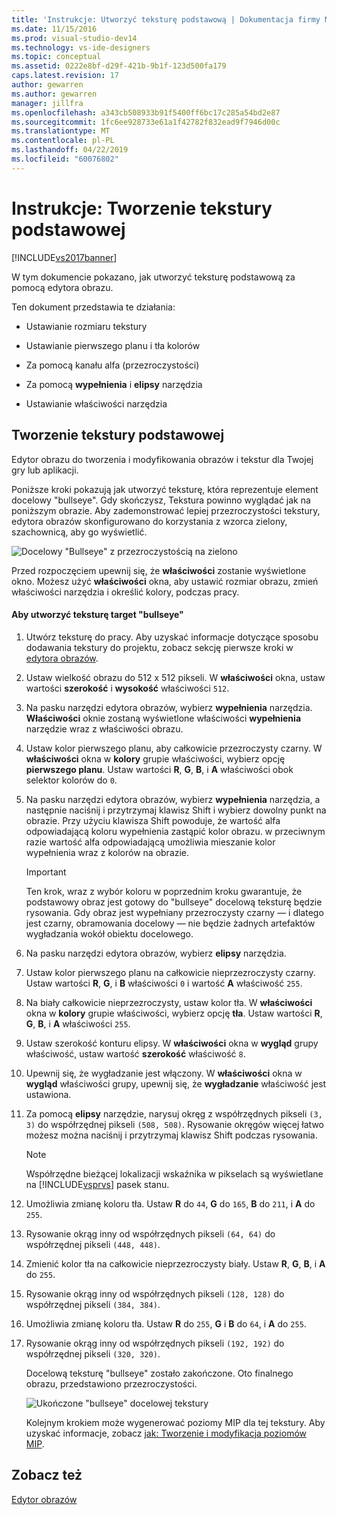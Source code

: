```yaml
---
title: 'Instrukcje: Utworzyć teksturę podstawową | Dokumentacja firmy Microsoft'
ms.date: 11/15/2016
ms.prod: visual-studio-dev14
ms.technology: vs-ide-designers
ms.topic: conceptual
ms.assetid: 0222e8bf-d29f-421b-9b1f-123d500fa179
caps.latest.revision: 17
author: gewarren
ms.author: gewarren
manager: jillfra
ms.openlocfilehash: a343cb508933b91f5400ff6bc17c285a54bd2e87
ms.sourcegitcommit: 1fc6ee928733e61a1f42782f832ead9f7946d00c
ms.translationtype: MT
ms.contentlocale: pl-PL
ms.lasthandoff: 04/22/2019
ms.locfileid: "60076802"
---
```

# <a name="how-to-create-a-basic-texture"></a>Instrukcje: Tworzenie tekstury podstawowej
[!INCLUDE[vs2017banner](../includes/vs2017banner.md)]

W tym dokumencie pokazano, jak utworzyć teksturę podstawową za pomocą edytora obrazu.  
  
 Ten dokument przedstawia te działania:  
  
- Ustawianie rozmiaru tekstury  
  
- Ustawianie pierwszego planu i tła kolorów  
  
- Za pomocą kanału alfa (przezroczystości)  
  
- Za pomocą **wypełnienia** i **elipsy** narzędzia  
  
- Ustawianie właściwości narzędzia  
  
## <a name="creating-a-basic-texture"></a>Tworzenie tekstury podstawowej  
 Edytor obrazu do tworzenia i modyfikowania obrazów i tekstur dla Twojej gry lub aplikacji.  
  
 Poniższe kroki pokazują jak utworzyć teksturę, która reprezentuje element docelowy "bullseye". Gdy skończysz, Tekstura powinno wyglądać jak na poniższym obrazie. Aby zademonstrować lepiej przezroczystości tekstury, edytora obrazów skonfigurowano do korzystania z wzorca zielony, szachownicą, aby go wyświetlić.  
  
 ![Docelowy "Bullseye" z przezroczystością na zielono](../designers/media/digit-bullseye-texture-in-editor.png "cyfry-Bullseye-tekstury-edytora")  
  
 Przed rozpoczęciem upewnij się, że **właściwości** zostanie wyświetlone okno. Możesz użyć **właściwości** okna, aby ustawić rozmiar obrazu, zmień właściwości narzędzia i określić kolory, podczas pracy.  
  
#### <a name="to-create-a-bullseye-target-texture"></a>Aby utworzyć teksturę target "bullseye"  
  
1. Utwórz teksturę do pracy. Aby uzyskać informacje dotyczące sposobu dodawania tekstury do projektu, zobacz sekcję pierwsze kroki w [edytora obrazów](../designers/image-editor.md).  
  
2. Ustaw wielkość obrazu do 512 x 512 pikseli. W **właściwości** okna, ustaw wartości **szerokość** i **wysokość** właściwości `512`.  
  
3. Na pasku narzędzi edytora obrazów, wybierz **wypełnienia** narzędzia. **Właściwości** oknie zostaną wyświetlone właściwości **wypełnienia** narzędzie wraz z właściwości obrazu.  
  
4. Ustaw kolor pierwszego planu, aby całkowicie przezroczysty czarny. W **właściwości** okna w **kolory** grupie właściwości, wybierz opcję **pierwszego planu**. Ustaw wartości **R**, **G**, **B**, i **A** właściwości obok selektor kolorów do `0`.  
  
5. Na pasku narzędzi edytora obrazów, wybierz **wypełnienia** narzędzia, a następnie naciśnij i przytrzymaj klawisz Shift i wybierz dowolny punkt na obrazie. Przy użyciu klawisza Shift powoduje, że wartość alfa odpowiadającą koloru wypełnienia zastąpić kolor obrazu. w przeciwnym razie wartość alfa odpowiadającą umożliwia mieszanie kolor wypełnienia wraz z kolorów na obrazie.  
  
   > [!IMPORTANT]
   >  Ten krok, wraz z wybór koloru w poprzednim kroku gwarantuje, że podstawowy obraz jest gotowy do "bullseye" docelową teksturę będzie rysowania. Gdy obraz jest wypełniany przezroczysty czarny — i dlatego jest czarny, obramowania docelowy — nie będzie żadnych artefaktów wygładzania wokół obiektu docelowego.  
  
6. Na pasku narzędzi edytora obrazów, wybierz **elipsy** narzędzia.  
  
7. Ustaw kolor pierwszego planu na całkowicie nieprzezroczysty czarny. Ustaw wartości **R**, **G**, i **B** właściwości `0` i wartość **A** właściwość `255`.  
  
8. Na biały całkowicie nieprzezroczysty, ustaw kolor tła. W **właściwości** okna w **kolory** grupie właściwości, wybierz opcję **tła**. Ustaw wartości **R**, **G**, **B**, i **A** właściwości `255`.  
  
9. Ustaw szerokość konturu elipsy. W **właściwości** okna w **wygląd** grupy właściwość, ustaw wartość **szerokość** właściwość `8`.  
  
10. Upewnij się, że wygładzanie jest włączony. W **właściwości** okna w **wygląd** właściwości grupy, upewnij się, że **wygładzanie** właściwość jest ustawiona.  
  
11. Za pomocą **elipsy** narzędzie, narysuj okręg z współrzędnych pikseli `(3, 3)` do współrzędnej pikseli `(508, 508)`. Rysowanie okręgów więcej łatwo możesz można naciśnij i przytrzymaj klawisz Shift podczas rysowania.  
  
    > [!NOTE]
    >  Współrzędne bieżącej lokalizacji wskaźnika w pikselach są wyświetlane na [!INCLUDE[vsprvs](../includes/vsprvs-md.md)] pasek stanu.  
  
12. Umożliwia zmianę koloru tła. Ustaw **R** do `44`, **G** do `165`, **B** do `211`, i **A** do `255`.  
  
13. Rysowanie okrąg inny od współrzędnych pikseli `(64, 64)` do współrzędnej pikseli `(448, 448)`.  
  
14. Zmienić kolor tła na całkowicie nieprzezroczysty biały. Ustaw **R**, **G**, **B**, i **A** do `255`.  
  
15. Rysowanie okrąg inny od współrzędnych pikseli `(128, 128)` do współrzędnej pikseli `(384, 384)`.  
  
16. Umożliwia zmianę koloru tła. Ustaw **R** do `255`, **G** i **B** do `64`, i **A** do `255`.  
  
17. Rysowanie okrąg inny od współrzędnych pikseli `(192, 192)` do współrzędnej pikseli `(320, 320)`.  
  
    Docelową teksturę "bullseye" zostało zakończone. Oto finalnego obrazu, przedstawiono przezroczystości.  
  
    ![Ukończone "bullseye" docelowej tekstury](../designers/media/gfx-image-demo-bullseye.png "gfx_image_demo_bullseye")  
  
    Kolejnym krokiem może wygenerować poziomy MIP dla tej tekstury. Aby uzyskać informacje, zobacz [jak: Tworzenie i modyfikacja poziomów MIP](../designers/how-to-create-and-modify-mip-levels.md).  
  
## <a name="see-also"></a>Zobacz też  
 [Edytor obrazów](../designers/image-editor.md)
